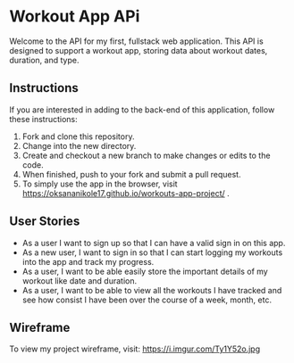 
# Workout App APi

Welcome to the API for my first, fullstack web application. This API is designed to support a workout app, storing data about workout dates, duration, and type. 

## Instructions

If you are interested in adding to the back-end of this application, follow these instructions:
1. Fork and clone this repository.
2. Change into the new directory.
3. Create and checkout a new branch to make changes or edits to the code.
4. When finished, push to your fork and submit a pull request.
5. To simply use the app in the browser, visit https://oksananikole17.github.io/workouts-app-project/ .


## User Stories

* As a user I want to sign up so that I can have a valid sign in on this app.
* As a new user, I want to sign in so that I can start logging my workouts into the app and track my progress.
* As a user, I want to be able easily store the important details of my workout like date and duration.
* As a user, I want to be able to view all the workouts I have tracked and see how consist I have been over the course of a week, month, etc.

## Wireframe

To view my project wireframe, visit: https://i.imgur.com/Ty1Y52o.jpg

```
